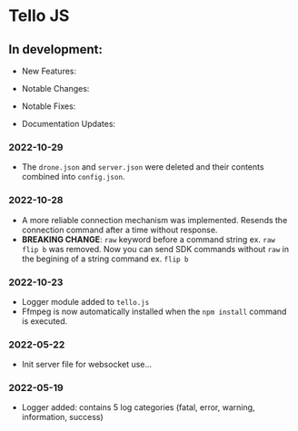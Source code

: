 # Tello JS

## In development:

- New Features:

- Notable Changes:

- Notable Fixes:

- Documentation Updates:

### 2022-10-29

- The `drone.json` and `server.json` were deleted and their contents combined into `config.json`.

### 2022-10-28

- A more reliable connection mechanism was implemented. Resends the connection command after a time without response.
- **BREAKING CHANGE**: `raw` keyword before a command string ex. `raw flip b` was removed. Now you can send SDK commands without `raw` in the begining of a string command ex. `flip b`

### 2022-10-23

- Logger module added to `tello.js`
- Ffmpeg is now automatically installed when the `npm install` command is executed.

### 2022-05-22

- Init server file for websocket use...

### 2022-05-19

- Logger added: contains 5 log categories (fatal, error, warning, information, success)
